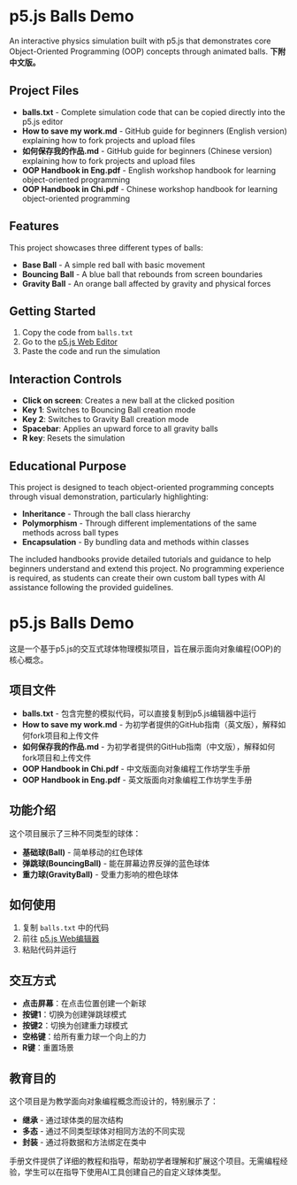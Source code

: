 # p5.js Balls Demo

An interactive physics simulation built with p5.js that demonstrates core Object-Oriented Programming (OOP) concepts through animated balls.
**下附中文版。**

## Project Files

- **balls.txt** - Complete simulation code that can be copied directly into the p5.js editor
- **How to save my work.md** - GitHub guide for beginners (English version) explaining how to fork projects and upload files
- **如何保存我的作品.md** - GitHub guide for beginners (Chinese version) explaining how to fork projects and upload files
- **OOP Handbook in Eng.pdf** - English workshop handbook for learning object-oriented programming
- **OOP Handbook in Chi.pdf** - Chinese workshop handbook for learning object-oriented programming

## Features

This project showcases three different types of balls:
- **Base Ball** - A simple red ball with basic movement
- **Bouncing Ball** - A blue ball that rebounds from screen boundaries
- **Gravity Ball** - An orange ball affected by gravity and physical forces

## Getting Started

1. Copy the code from `balls.txt`
2. Go to the [p5.js Web Editor](https://editor.p5js.org/)
3. Paste the code and run the simulation

## Interaction Controls

- **Click on screen**: Creates a new ball at the clicked position
- **Key 1**: Switches to Bouncing Ball creation mode
- **Key 2**: Switches to Gravity Ball creation mode
- **Spacebar**: Applies an upward force to all gravity balls
- **R key**: Resets the simulation

## Educational Purpose

This project is designed to teach object-oriented programming concepts through visual demonstration, particularly highlighting:
- **Inheritance** - Through the ball class hierarchy
- **Polymorphism** - Through different implementations of the same methods across ball types
- **Encapsulation** - By bundling data and methods within classes

The included handbooks provide detailed tutorials and guidance to help beginners understand and extend this project. No programming experience is required, as students can create their own custom ball types with AI assistance following the provided guidelines.

# p5.js Balls Demo

这是一个基于p5.js的交互式球体物理模拟项目，旨在展示面向对象编程(OOP)的核心概念。

## 项目文件

- **balls.txt** - 包含完整的模拟代码，可以直接复制到p5.js编辑器中运行
- **How to save my work.md** - 为初学者提供的GitHub指南（英文版），解释如何fork项目和上传文件
- **如何保存我的作品.md** - 为初学者提供的GitHub指南（中文版），解释如何fork项目和上传文件
- **OOP Handbook in Chi.pdf** - 中文版面向对象编程工作坊学生手册
- **OOP Handbook in Eng.pdf** - 英文版面向对象编程工作坊学生手册

## 功能介绍

这个项目展示了三种不同类型的球体：
- **基础球(Ball)** - 简单移动的红色球体
- **弹跳球(BouncingBall)** - 能在屏幕边界反弹的蓝色球体
- **重力球(GravityBall)** - 受重力影响的橙色球体

## 如何使用

1. 复制 `balls.txt` 中的代码
2. 前往 [p5.js Web编辑器](https://editor.p5js.org/)
3. 粘贴代码并运行

## 交互方式

- **点击屏幕**：在点击位置创建一个新球
- **按键1**：切换为创建弹跳球模式
- **按键2**：切换为创建重力球模式
- **空格键**：给所有重力球一个向上的力
- **R键**：重置场景

## 教育目的

这个项目是为教学面向对象编程概念而设计的，特别展示了：
- **继承** - 通过球体类的层次结构
- **多态** - 通过不同类型球体对相同方法的不同实现
- **封装** - 通过将数据和方法绑定在类中

手册文件提供了详细的教程和指导，帮助初学者理解和扩展这个项目。无需编程经验，学生可以在指导下使用AI工具创建自己的自定义球体类型。
